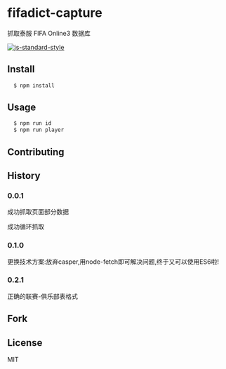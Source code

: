 # fifadict-capture
抓取泰服 FIFA Online3 数据库

[![js-standard-style](https://img.shields.io/badge/code%20style-standard-brightgreen.svg)](http://standardjs.com/)

## Install

```bash
  $ npm install
```

## Usage

```bash
  $ npm run id
  $ npm run player
```

## Contributing

## History

### 0.0.1

成功抓取页面部分数据

成功循环抓取

### 0.1.0

更换技术方案:放弃casper,用node-fetch即可解决问题,终于又可以使用ES6啦!

### 0.2.1

正确的联赛-俱乐部表格式

## Fork

## License

MIT
